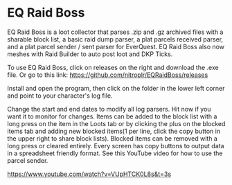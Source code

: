 # EQ Raid Boss

EQ Raid Boss is a loot collector that parses .zip and .gz archived files with a sharable block list, a basic raid dump parser, a plat parcels received parser, and a plat parcel sender / sent parser for EverQuest.  EQ Raid Boss also now meshes with Raid Builder to auto post loot and DKP Ticks.

To use EQ Raid Boss, click on releases on the right and download the .exe file.  Or go to this link:
https://github.com/nitroplr/EQRaidBoss/releases

Install and open the program, then click on the folder in the lower left corner and point to your character's log file.

Change the start and end dates to modify all log parsers.  Hit now if you want it to monitor for changes.  Items can be added to the block list with a long press on the item in the Loots tab or by clicking the plus on the blocked items tab and adding new blocked items(1 per line, click the copy button in the upper right to share block lists).  Blocked items can be removed with a long press or cleared entirely.  Every screen has copy buttons to output data in a spreadsheet friendly format.  See this YouTube video for how to use the parcel sender.

https://www.youtube.com/watch?v=VUpHTCK0L8s&t=3s
